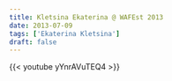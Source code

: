 ```yaml
---
title: Kletsina Ekaterina @ WAFEst 2013
date: 2013-07-09
tags: ['Ekaterina Kletsina']
draft: false
---
```

{{< youtube yYnrAVuTEQ4 >}}

